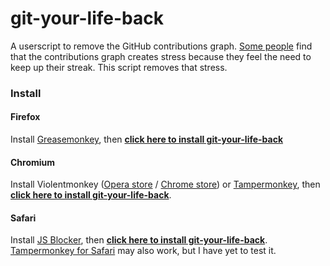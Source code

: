 # git-your-life-back

A userscript to remove the GitHub contributions graph.
[Some people](https://github.com/isaacs/github/issues/627) find that the contributions graph creates stress because they
feel the need to keep up their streak. This script removes that stress.

### Install

#### Firefox

Install [Greasemonkey](https://addons.mozilla.org/en-US/firefox/addon/greasemonkey/), then **[click here to install git-your-life-back](https://raw.githubusercontent.com/nokaa/git-your-life-back/master/git-your-life-back.user.js)**

#### Chromium

Install Violentmonkey ([Opera store](https://addons.opera.com/en/extensions/details/violent-monkey/) / [Chrome store](https://chrome.google.com/webstore/detail/violent-monkey/jinjaccalgkegednnccohejagnlnfdag)) or [Tampermonkey](https://tampermonkey.net/), then **[click here to install git-your-life-back](https://raw.githubusercontent.com/nokaa/git-your-life-back/master/git-your-life-back.user.js)**.

#### Safari

Install [JS Blocker](http://jsblocker.toggleable.com/), then **[click here to install git-your-life-back](https://raw.githubusercontent.com/nokaa/git-your-life-back/master/git-your-life-back.user.js)**. [Tampermonkey for Safari](http://tampermonkey.net/?browser=safari) may also work, but I have yet to test it.
